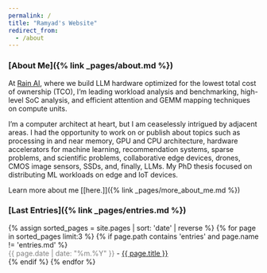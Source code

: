 ```yaml
---
permalink: /
title: "Ramyad's Website"
redirect_from:
  - /about
---
```

### [About Me]({% link _pages/about.md %})

At [Rain AI](https://rain.ai/), where we build LLM hardware optimized for the lowest total cost of ownership (TCO), I’m leading workload analysis and benchmarking, high-level SoC analysis, and efficient attention and GEMM mapping techniques on compute units.

I’m a computer architect at heart, but I am ceaselessly intrigued by adjacent areas. I had the opportunity to work on or publish about topics such as processing in and near memory, GPU and CPU architecture, hardware accelerators for machine learning, recommendation systems, sparse problems, and scientific problems, collaborative edge devices, drones, CMOS image sensors, SSDs, and, finally, LLMs. My PhD thesis focused on distributing ML workloads on edge and IoT devices.

Learn more about me [[here.]]({% link _pages/more_about_me.md %})  


### [Last Entries]({% link _pages/entries.md %})
<ul id="recent-posts" style="list-style-type: none; padding-left: 0">
{% assign sorted_pages = site.pages | sort: 'date' | reverse %}
{% for page in sorted_pages limit:3 %}
    {% if page.path contains 'entries' and page.name != 'entries.md' %}
      <li><span style="color: gray;">{{ page.date | date: "%m.%Y" }}</span> - <a href="{{ page.url | relative_url }}">{{ page.title }} </a></li>
    {% endif %}
{% endfor %}
</ul>
